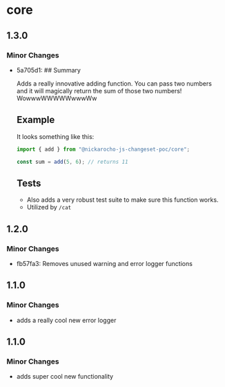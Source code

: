 # core

## 1.3.0

### Minor Changes

- 5a705d1: ## Summary

  Adds a really innovative adding function. You can pass two numbers and it will magically return the sum of those two numbers! WowwwWWWWWwwwWw

  ## Example

  It looks something like this:

  ```js
  import { add } from "@nickarocho-js-changeset-poc/core";

  const sum = add(5, 6); // returns 11
  ```

  ## Tests

  - Also adds a very robust test suite to make sure this function works.
  - Utilized by `/cat`

## 1.2.0

### Minor Changes

- fb57fa3: Removes unused warning and error logger functions

## 1.1.0

### Minor Changes

- adds a really cool new error logger

## 1.1.0

### Minor Changes

- adds super cool new functionality
